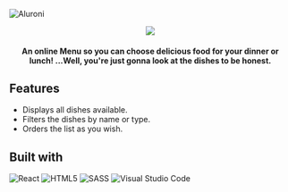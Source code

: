 ![Aluroni](https://i.imgur.com/2uZXL4j.png)
<div align=center>
  <img src="https://i.imgur.com/kJkdxZX.png" />
</div>

<h4 align=center>An online Menu so you can choose delicious food for your dinner or lunch! ...Well, you're just gonna look at the dishes to be honest.</h4>

## Features

- Displays all dishes available.
- Filters the dishes by name or type.
- Orders the list as you wish.  

## Built with

![React](https://img.shields.io/badge/react-%2320232a.svg?style=for-the-badge&logo=react&logoColor=%2361DAFB)
![HTML5](https://img.shields.io/badge/html5-%23E34F26.svg?style=for-the-badge&logo=html5&logoColor=white)
![SASS](https://img.shields.io/badge/SASS-hotpink.svg?style=for-the-badge&logo=SASS&logoColor=white)
![Visual Studio Code](https://img.shields.io/badge/Visual%20Studio%20Code-0078d7.svg?style=for-the-badge&logo=visual-studio-code&logoColor=white)
